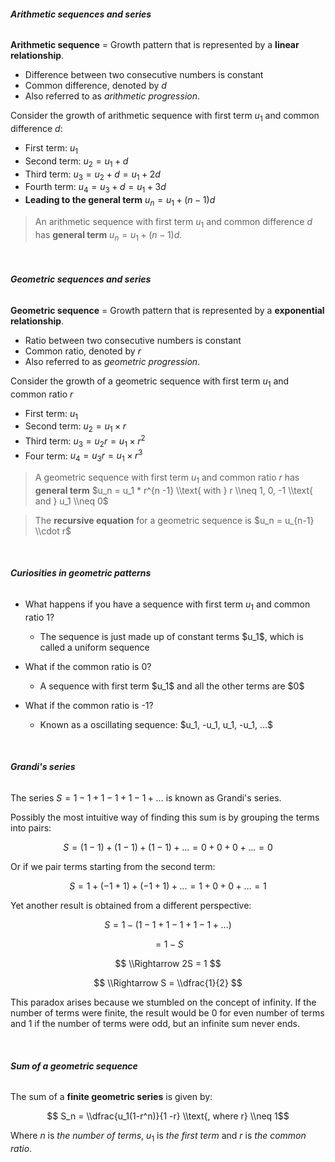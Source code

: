 ###### **Arithmetic sequences and series**

<span class="gray">**Arithmetic sequence**</span> = Growth pattern that is represented by a **linear relationship**.

- Difference between two consecutive numbers is constant
- <span class="gray">Common difference</span>, denoted by $d$
- Also referred to as *arithmetic progression*.

Consider the growth of arithmetic sequence with first term $u_1$ and common difference $d$:

- First term: $u_1$
- Second term: $u_2 = u_1 + d$
- Third term: $u_3 = u_2 + d = u_1 + 2d$
- Fourth term: $u_4 = u_3 + d = u_1 + 3d$
- **Leading to the general term** $u_n = u_1 + (n - 1)d$

> An arithmetic sequence with first term $u_1$ and common difference $d$ has **general term** $u_n = u_1 + (n-1)d$.

<br />

###### **Geometric sequences and series**

<span class="gray">**Geometric sequence**</span> = Growth pattern that is represented by a **exponential relationship**.

- Ratio between two consecutive numbers is constant
- <span class="gray">Common ratio</span>, denoted by $r$
- Also referred to as *geometric progression*.

Consider the growth of a geometric sequence with first term $u_1$ and common ratio $r$

- First term: $u_1$
- Second term: $u_2 = u_1 × r$
- Third term: $u_3 = u_2 r = u_1 × r^2$
- Four term: $u_4 = u_3 r = u_1 × r^3$

> A geometric sequence with first term $u_1$ and common ratio $r$ has **general term** $u_n = u_1 * r^{n -1} \\text{ with } r \\neq 1, 0, -1 \\text{ and } u_1 \\neq 0$

> The **recursive equation** for a geometric sequence is $u_n = u_{n-1} \\cdot r$

<br />

###### **Curiosities in geometric patterns**

- What happens if you have a sequence with first term $u_1$ and common ratio $1$?
    <ul class="circle">
        <li>The sequence is just made up of constant terms $u_1$, which is called a <span class="gray">uniform sequence</span></li>
    </ul>

- What if the common ratio is 0?
    <ul class="circle">
        <li>A sequence with first term $u_1$ and all the other terms are $0$</li>
    </ul>

- What if the common ratio is -1?
    <ul class="circle">
        <li>Known as a <span class="gray">oscillating sequence</span>: $u_1, -u_1, u_1, -u_1, ...$</li>
    </ul>

<br />

###### **Grandi's series**

The series $S = 1 - 1 + 1 - 1 + 1 - 1 + ...$ is known as <span class="gray">Grandi's series</span>.

Possibly the most intuitive way of finding this sum is by grouping the terms into pairs:

$$ S = (1 - 1) + (1 - 1) + (1 - 1) + ... = 0 + 0 + 0 + ... = 0$$

Or if we pair terms starting from the second term:

$$ S = 1 + (-1 + 1) + (-1 + 1) + ... = 1 + 0 + 0 + ... = 1 $$

Yet another result is obtained from a different perspective:

$$ S = 1 - (1 - 1 + 1 - 1 + 1 - 1 + ...) $$

$$ = 1 - S $$

$$ \\Rightarrow 2S = 1 $$

$$ \\Rightarrow S = \\dfrac{1}{2} $$

This paradox arises because we <span class="gray">stumbled on the concept of infinity</span>. If the number of terms were finite, the result would be 0 for even number of terms and 1 if the number of terms were odd, but an infinite sum never ends.

<br />

###### **Sum of a geometric sequence**

The sum of a **finite geometric series** is given by:

$$ S_n = \\dfrac{u_1(1-r^n)}{1 -r} \\text{, where r} \\neq 1$$

Where $n$ is *the number of terms*, $u_1$ is *the first term* and $r$ is *the common ratio*.